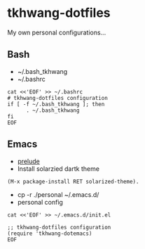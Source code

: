 tkhwang-dotfiles
================

My own personal configurations...

## Bash

* ~/.bash_tkhwang
* ~/.bashrc

```
cat <<'EOF' >> ~/.bashrc
# tkhwang-dotfiles configuration
if [ -f ~/.bash_tkhwang ]; then
      . ~/.bash_tkhwang
fi
EOF
```
## Emacs

* [prelude](https://github.com/bbatsov/prelude)
* Install solarzied dartk theme   
```
(M-x package-install RET solarized-theme).    
```
* cp -r ./personal ~/.emacs.d/
* personal config
```
cat <<'EOF' >> ~/.emacs.d/init.el

;; tkhwang-dotfiles configuration
(require 'tkhwang-dotemacs)
EOF
```


